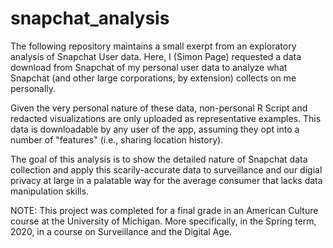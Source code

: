 # snapchat_analysis

The following repository maintains a small exerpt from an exploratory analysis of Snapchat User data. Here, I (Simon Page) requested a data download from Snapchat of my personal user data to analyze what Snapchat (and other large corporations, by extension) collects on me personally. 

Given the very personal nature of these data, non-personal R Script and redacted visualizations are only uploaded as representative examples. This data is downloadable by any user of the app, assuming they opt into a number of "features" (i.e., sharing location history). 

The goal of this analysis is to show the detailed nature of Snapchat data collection and apply this scarily-accurate data to surveillance and our digial privacy at large in a palatable way for the average consumer that lacks data manipulation skills.

NOTE: This project was completed for a final grade in an American Culture course at the University of Michigan. More specifically, in the Spring term, 2020, in a course on Surveillance and the Digital Age. 
